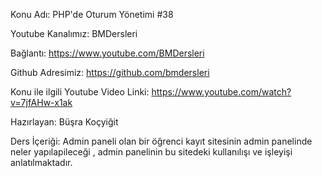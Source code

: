 Konu Adı: PHP'de Oturum Yönetimi #38

Youtube Kanalımız: BMDersleri

Bağlantı: https://www.youtube.com/BMDersleri​​

Github Adresimiz: https://github.com/bmdersleri

Konu ile ilgili Youtube Video Linki: https://www.youtube.com/watch?v=7jfAHw-x1ak

Hazırlayan: Büşra Koçyiğit

Ders İçeriği: Admin paneli olan bir öğrenci kayıt sitesinin admin panelinde neler yapılapileceği , admin panelinin bu sitedeki kullanılışı ve işleyişi anlatılmaktadır.